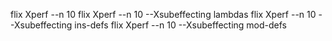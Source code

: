 flix Xperf --n 10
flix Xperf --n 10 --Xsubeffecting lambdas
flix Xperf --n 10 --Xsubeffecting ins-defs
flix Xperf --n 10 --Xsubeffecting mod-defs
